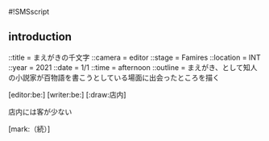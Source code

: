#!SMSscript

## introduction

::title = まえがきの千文字
::camera = editor
::stage = Famires
::location = INT
::year = 2021
::date = 1/1
::time = afternoon
::outline = まえがき、として知人の小説家が百物語を書こうとしている場面に出会ったところを描く

[editor:be:]
[writer:be:]
[:draw:店内]

店内には客が少ない

[mark:（続）]
